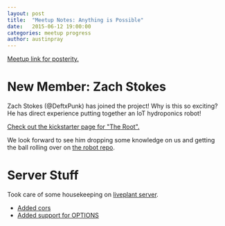 ```yaml
---
layout: post
title:  "Meetup Notes: Anything is Possible"
date:   2015-06-12 19:00:00
categories: meetup progress
author: austinpray
---
```


[Meetup link for posterity.](http://www.meetup.com/Dallas-Web-Mobile-Development-Meetup/events/223056727/)

# New Member: Zach Stokes

Zach Stokes (@DeftxPunk) has joined the project! Why is this so exciting? He
has direct experience putting together an IoT hydroponics robot! 

[Check out the kickstarter page for "The Root".](https://www.kickstarter.com/projects/57013250/the-root-a-self-contained-solar-powered-plant-grow)

We look forward to see him dropping some knowledge on us and getting the ball
rolling over on [the robot repo](https://github.com/liveplant/liveplant-bot).

# Server Stuff

Took care of some housekeeping on [liveplant server](https://github.com/liveplant/liveplant-server). 

- [Added cors](https://github.com/liveplant/liveplant-server/issues/14)
- [Added support for OPTIONS](https://github.com/liveplant/liveplant-server/issues/14)
